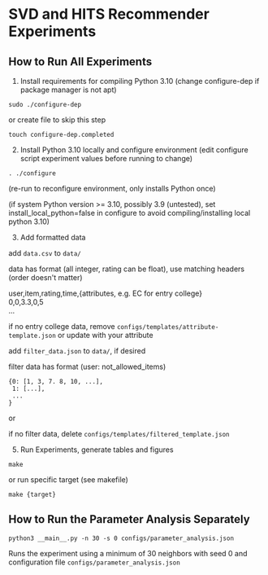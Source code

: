 # SVD and HITS Recommender Experiments

## How to Run All Experiments
1. Install requirements for compiling Python 3.10 (change configure-dep if package manager is not apt)

```sudo ./configure-dep```

or create file to skip this step

```touch configure-dep.completed```

2. Install Python 3.10 locally and configure environment (edit configure script experiment values before running to change)

```. ./configure```

(re-run to reconfigure environment, only installs Python once)

(if system Python version >= 3.10, possibly 3.9 (untested), set install_local_python=false in configure to avoid compiling/installing local python 3.10)

3. Add formatted data

add ```data.csv``` to ```data/```

data has format (all integer, rating can be float), use matching headers (order doesn't matter)

user,item,rating,time,{attributes, e.g. EC for entry college}  
0,0,3.3,0,5  
...

if no entry college data, remove ```configs/templates/attribute-template.json``` or update with your attribute

add ```filter_data.json``` to ```data/```, if desired

filter data has format (user: not_allowed_items)

```
{0: [1, 3, 7. 8, 10, ...],
 1: [...],
 ...
}
```

or

if no filter data, delete ```configs/templates/filtered_template.json```



5. Run Experiments, generate tables and figures

```make```

or run specific target (see makefile)

```make {target}```

## How to Run the Parameter Analysis Separately
```python3 __main__.py -n 30 -s 0 configs/parameter_analysis.json```

Runs the experiment using a minimum of 30 neighbors with seed 0 and configuration file ```configs/parameter_analysis.json```
